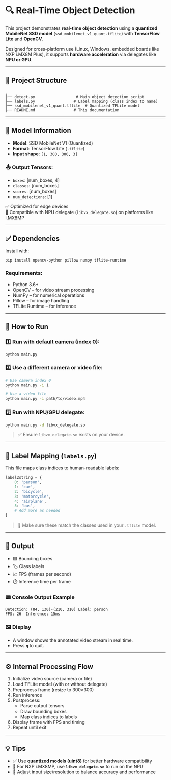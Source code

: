 # 🔍 Real-Time Object Detection

This project demonstrates **real-time object detection** using a **quantized MobileNet SSD model** (`ssd_mobilenet_v1_quant.tflite`) with **TensorFlow Lite** and **OpenCV**.

Designed for cross-platform use (Linux, Windows, embedded boards like NXP i.MX8M Plus), it supports **hardware acceleration** via delegates like **NPU or GPU**.

---

## 📁 Project Structure

```
.
├── detect.py                  # Main object detection script  
├── labels.py                 # Label mapping (class index to name)  
├── ssd_mobilenet_v1_quant.tflite  # Quantized TFLite model  
├── README.md                 # This documentation
```

---

## 🧠 Model Information

- **Model**: SSD MobileNet V1 (Quantized)  
- **Format**: TensorFlow Lite (`.tflite`)  
- **Input shape**: `[1, 300, 300, 3]`

### 📤 Output Tensors:
- `boxes`: [num_boxes, 4]  
- `classes`: [num_boxes]  
- `scores`: [num_boxes]  
- `num_detections`: [1]  

✅ Optimized for edge devices  
🧠 Compatible with NPU delegate (`libvx_delegate.so`) on platforms like i.MX8MP

---

## ✅ Dependencies

Install with:

```bash
pip install opencv-python pillow numpy tflite-runtime
```

### Requirements:
- Python 3.6+
- OpenCV – for video stream processing
- NumPy – for numerical operations
- Pillow – for image handling
- TFLite Runtime – for inference

---

## 🚀 How to Run

### 1️⃣ Run with default camera (index 0):

```bash
python main.py
```

### 2️⃣ Use a different camera or video file:

```bash
# Use camera index 0
python main.py -i 1

# Use a video file
python main.py -i path/to/video.mp4
```

### 3️⃣ Run with NPU/GPU delegate:

```bash
python main.py -d libvx_delegate.so
```

> ✅ Ensure `libvx_delegate.so` exists on your device.

---

## 📝 Label Mapping (`labels.py`)

This file maps class indices to human-readable labels:

```python
label2string = {
    0: 'person',
    1: 'car',
    2: 'bicycle',
    3: 'motorcycle',
    4: 'airplane',
    5: 'bus',
    # Add more as needed
}
```

> 🔁 Make sure these match the classes used in your `.tflite` model.

---

## 🎯 Output

- 🟥 Bounding boxes  
- 🏷️ Class labels  
- 📈 FPS (frames per second)  
- ⏱️ Inference time per frame  

### 📟 Console Output Example

```text
Detection: (84, 130)-(210, 310) Label: person
FPS: 26  Inference: 15ms
```

### 🖼️ Display

- A window shows the annotated video stream in real time.
- Press **`q`** to quit.

---

## ⚙️ Internal Processing Flow

1. Initialize video source (camera or file)
2. Load TFLite model (with or without delegate)
3. Preprocess frame (resize to 300×300)
4. Run inference
5. Postprocess:
   - Parse output tensors
   - Draw bounding boxes
   - Map class indices to labels
6. Display frame with FPS and timing
7. Repeat until exit

---

## 💡 Tips

- ✅ Use **quantized models (uint8)** for better hardware compatibility
- 🚀 For NXP i.MX8MP, use **`libvx_delegate.so`** to run on the NPU
- 📏 Adjust input size/resolution to balance accuracy and performance
